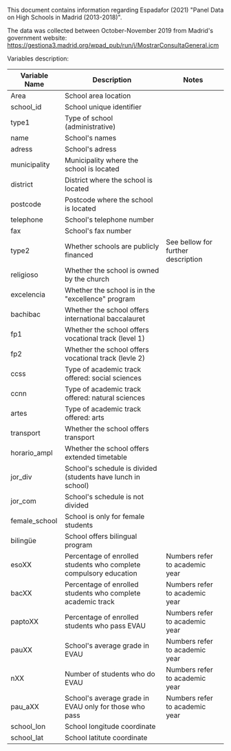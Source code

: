 This document contains information regarding Espadafor (2021) "Panel Data on High Schools in Madrid (2013-2018)".

The data was collected between October-November 2019 from Madrid's government website: https://gestiona3.madrid.org/wpad_pub/run/j/MostrarConsultaGeneral.icm 

Variables description:

| Variable Name   | Description                | Notes |
|-------------------|-------------------------------------------------|----------------------------------------|
| Area         | School area location   |     |      
| school_id          |School unique identifier| | 
| type1          | Type of school (administrative)| |
| name         | School's names           |          |  
| adress         | School's adress      |            |
| municipality        | Municipality where the school is located   |   |
| district | District where the school is located | |
| postcode | Postcode where the school is located | |
| telephone | School's telephone number | |
| fax | School's fax number | |
| type2 | Whether schools are publicly financed| See bellow for further description |
| religioso | Whether the school is owned by the church | |
| excelencia | Whether the school is in the "excellence" program | |
| bachibac | Whether the school offers international baccalauret | |
| fp1 | Whether the school offers vocational track (level 1) | |
| fp2 | Whether the school offers vocational track (levle 2) |  |
| ccss | Type of academic track offered: social sciences | |
| ccnn | Type of academic track offered: natural sciences | |
| artes | Type of academic track offered: arts | |
| transport | Whether the school offers transport | |
| horario_ampl | Whether the school offers extended timetable | |
| jor_div | School's schedule is divided (students have lunch in school) | |
| jor_com | School's schedule is not divided | |
| female_school | School is only for female students | |
| bilingüe | School offers bilingual program | |
| esoXX | Percentage of enrolled students who complete compulsory education | Numbers refer to academic year |
| bacXX | Percentage of enrolled students who complete academic track | Numbers refer to academic year |
| paptoXX | Percentage of enrolled students who pass EVAU | Numbers refer to academic year |
| pauXX | School's average grade in EVAU | Numbers refer to academic year |
| nXX | Number of students who do EVAU | Numbers refer to academic year |
| pau_aXX | School's average grade in EVAU only for those who pass | Numbers refer to academic year |
| school_lon | School longitude coordinate | | 
| school_lat | School latitute coordinate | |




